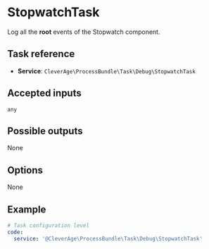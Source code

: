 StopwatchTask
=============

Log all the __root__ events of the Stopwatch component.

Task reference
--------------

* **Service**: `CleverAge\ProcessBundle\Task\Debug\StopwatchTask`

Accepted inputs
---------------

`any`

Possible outputs
----------------

None

Options
-------

None

Example
-------

```yaml
# Task configuration level
code:
  service: '@CleverAge\ProcessBundle\Task\Debug\StopwatchTask'
```
